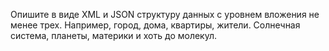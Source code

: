 Опишите в виде XML и JSON структуру данных с уровнем вложения не менее трех. Например, город, дома, квартиры, жители. Солнечная система, планеты, материки и хоть до молекул.
